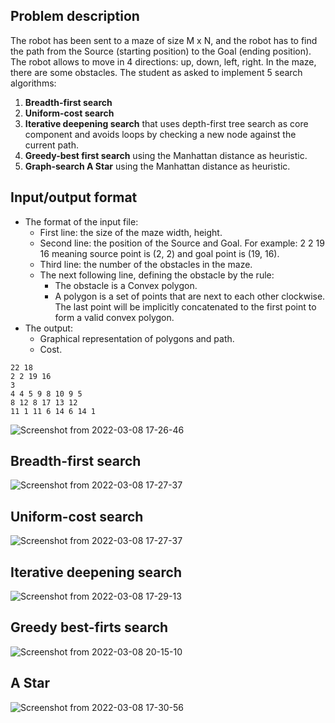 ## Problem description
The robot has been sent to a maze of size M x N, and the robot has to find
the path from the Source (starting position) to the Goal (ending position).
The robot allows to move in 4 directions: up, down, left, right. In the maze,
there are some obstacles.
The student as asked to implement 5 search algorithms:
1. **Breadth-first search**
2. **Uniform-cost search**
3. **Iterative deepening search** that uses depth-first tree search as core
component and avoids loops by checking a new node against the
current path.
4. **Greedy-best first search** using the Manhattan distance as heuristic.
5. **Graph-search A Star** using the Manhattan distance as heuristic.

## Input/output format
- The format of the input file:
  - First line: the size of the maze width, height.
  - Second line: the position of the Source and Goal. For example: 2 2 19
16 meaning source point is (2, 2) and goal point is (19, 16).
  - Third line: the number of the obstacles in the maze.
  - The next following line, defining the obstacle by the rule:
    - The obstacle is a Convex polygon.
    - A polygon is a set of points that are next to each other
clockwise. The last point will be implicitly concatenated to the
first point to form a valid convex polygon.
- The output:
  - Graphical representation of polygons and path.
  - Cost.
```
22 18
2 2 19 16
3
4 4 5 9 8 10 9 5
8 12 8 17 13 12
11 1 11 6 14 6 14 1
```
![Screenshot from 2022-03-08 17-26-46](https://user-images.githubusercontent.com/83217673/157218345-59533c7c-eb16-4129-9a30-b0337983a8b3.png)

## Breadth-first search
![Screenshot from 2022-03-08 17-27-37](https://user-images.githubusercontent.com/83217673/157218184-f1d57f76-849c-463a-b35e-b446aab5b914.png)

## Uniform-cost search
![Screenshot from 2022-03-08 17-27-37](https://user-images.githubusercontent.com/83217673/157218184-f1d57f76-849c-463a-b35e-b446aab5b914.png)

## Iterative deepening search
![Screenshot from 2022-03-08 17-29-13](https://user-images.githubusercontent.com/83217673/157218502-3b4e1317-469c-4fe5-8458-96f75185e22e.png)

## Greedy best-firts search
![Screenshot from 2022-03-08 20-15-10](https://user-images.githubusercontent.com/83217673/157245238-00b6d1e4-ea58-4bf4-afbd-2fcb6f635b7d.png)

## A Star
![Screenshot from 2022-03-08 17-30-56](https://user-images.githubusercontent.com/83217673/157218758-c51b5c40-3002-4881-a8b5-36313ad885ff.png)


